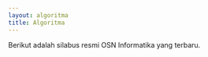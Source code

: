 ```yaml
---
layout: algoritma
title: Algoritma
---
```


Berikut adalah silabus resmi OSN Informatika yang terbaru.
